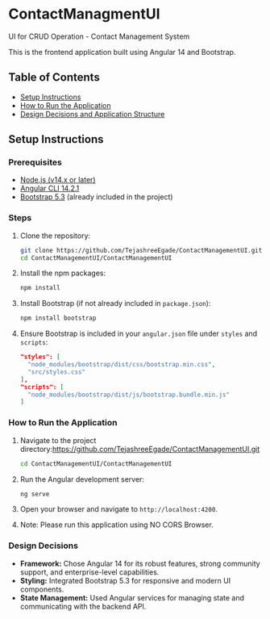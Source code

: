 # ContactManagmentUI
UI for CRUD Operation - Contact Management System

This is the frontend application built using Angular 14 and Bootstrap.

## Table of Contents

- [Setup Instructions](#setup-instructions)
- [How to Run the Application](#how-to-run-the-application)
- [Design Decisions and Application Structure](#design-decisions-and-application-structure)

## Setup Instructions

### Prerequisites

- [Node.js (v14.x or later)](https://nodejs.org/en/)
- [Angular CLI 14.2.1](https://angular.io/cli)
- [Bootstrap 5.3](https://getbootstrap.com/) (already included in the project)

### Steps

1. Clone the repository:
    ```sh
    git clone https://github.com/TejashreeEgade/ContactManagementUI.git
    cd ContactManagementUI/ContactManagementUI
    ```

2. Install the npm packages:
    ```sh
    npm install
    ```

3. Install Bootstrap (if not already included in `package.json`):
    ```sh
    npm install bootstrap
    ```

4. Ensure Bootstrap is included in your `angular.json` file under `styles` and `scripts`:
    ```json
    "styles": [
      "node_modules/bootstrap/dist/css/bootstrap.min.css",
      "src/styles.css"
    ],
    "scripts": [
      "node_modules/bootstrap/dist/js/bootstrap.bundle.min.js"
    ]
    ```

### How to Run the Application

1. Navigate to the project directory:https://github.com/TejashreeEgade/ContactManagementUI.git
    ```sh
    cd ContactManagementUI/ContactManagementUI
    ```

2. Run the Angular development server:
    ```sh
    ng serve
    ```

3. Open your browser and navigate to `http://localhost:4200`.


4. Note: Please run this application using NO CORS Browser.


### Design Decisions

- **Framework:** Chose Angular 14 for its robust features, strong community support, and enterprise-level capabilities.
- **Styling:** Integrated Bootstrap 5.3 for responsive and modern UI components.
- **State Management:** Used Angular services for managing state and communicating with the backend API.


